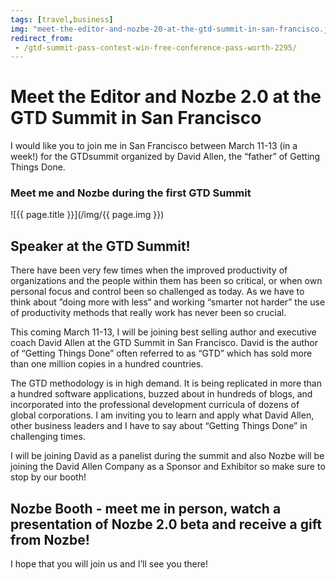 ```yaml
---
tags: [travel,business]
img: "meet-the-editor-and-nozbe-20-at-the-gtd-summit-in-san-francisco.jpg"
redirect_from:
 - /gtd-summit-pass-contest-win-free-conference-pass-worth-2295/
---
```


# Meet the Editor and Nozbe 2.0 at the GTD Summit in San Francisco

I would like you to join me in San Francisco between March 11-13 (in a week!) for the GTDsummit organized by David Allen, the “father” of Getting Things Done.

### Meet me and Nozbe during the first GTD Summit

<!--More-->

![{{ page.title }}](/img/{{ page.img }})

## Speaker at the GTD Summit!

There have been very few times when the improved productivity of organizations and the people within them has been so critical, or when own personal focus and control been so challenged as today. As we have to think about ”doing more with less“ and working “smarter not harder” the use of productivity methods that really work has never been so crucial.

This coming March 11-13, I will be joining best selling author and executive coach David Allen at the GTD Summit in San Francisco. David is the author of “Getting Things Done” often referred to as “GTD” which has sold more than one million copies in a hundred countries.

The GTD methodology is in high demand. It is being replicated in more than a hundred software applications, buzzed about in hundreds of blogs, and incorporated into the professional development curricula of dozens of global corporations. I am inviting you to learn and apply what David Allen, other business leaders and I have to say about “Getting Things Done” in challenging times.

I will be joining David as a panelist during the summit and also Nozbe will be joining the David Allen Company as a Sponsor and Exhibitor so make sure to stop by our booth!

## Nozbe Booth - meet me in person, watch a presentation of Nozbe 2.0 beta and receive a gift from Nozbe!

I hope that you will join us and I’ll see you there!


[n]: https://michael.gratis/nozbe
